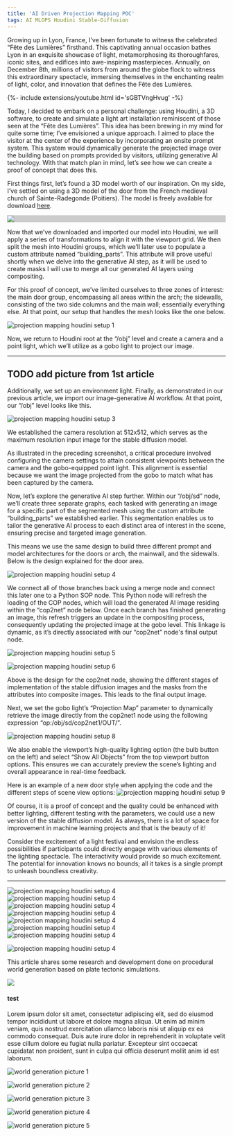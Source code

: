 ```yaml
---
title: 'AI Driven Projection Mapping POC' 
tags: AI MLOPS Houdini Stable-Diffusion
---
```


Growing up in Lyon, France, I’ve been fortunate to witness the celebrated “Fête des Lumières” firsthand. This captivating annual occasion bathes Lyon in an exquisite showcase of light, metamorphosing its thoroughfares, iconic sites, and edifices into awe-inspiring masterpieces. Annually, on December 8th, millions of visitors from around the globe flock to witness this extraordinary spectacle, immersing themselves in the enchanting realm of light, color, and innovation that defines the Fête des Lumières.

{%- include extensions/youtube.html id='sGBTVngHvug' -%}

Today, I decided to embark on a personal challenge: using Houdini, a 3D software, to create and simulate a light art installation reminiscent of those seen at the “Fête des Lumières”. This idea has been brewing in my mind for quite some time; I’ve envisioned a unique approach. I aimed to place the visitor at the center of the experience by incorporating an onsite prompt system. This system would dynamically generate the projected image over the building based on prompts provided by visitors, utilizing generative AI technology. With that match plan in mind, let’s see how we can create a proof of concept that does this.

First things first, let’s found a 3D model worth of our inspiration. On my side, I’ve settled on using a 3D model of the door from the French medieval church of Sainte-Radegonde (Poitiers). The model is freely available for download [here](https://sketchfab.com/3d-models/eglise-sainte-radegonde-poitiers-86-66dab155a9fc44df8e9f10e830d536dd).

<div class="hero" style="background-color: #ccc;">
  <div class="hero__content">
    <img src="https://miro.medium.com/v2/resize:fit:1400/format:webp/0*VBML6nzsFjJpf9Uo"></h3>
  </div>
</div>

Now that we’ve downloaded and imported our model into Houdini, we will apply a series of transformations to align it with the viewport grid. We then split the mesh into Houdini groups, which we’ll later use to populate a custom attribute named “building_parts”. This attribute will prove useful shortly when we delve into the generative AI step, as it will be used to create masks I will use to merge all our generated AI layers using compositing.

For this proof of concept, we’ve limited ourselves to three zones of interest: the main door group, encompassing all areas within the arch; the sidewalls, consisting of the two side columns and the main wall; essentially everything else. At that point, our setup that handles the mesh looks like the one below.


![projection mapping houdini setup 1](https://miro.medium.com/v2/resize:fit:4202/format:webp/1*HmTh8uXhkvN265GA_D-TbQ.png)


Now, we return to Houdini root at the “/obj” level and create a camera and a point light, which we’ll utilize as a gobo light to project our image. 

--------------------------
TODO add picture from 1st article
--------
Additionally, we set up an environment light. Finally, as demonstrated in our previous article, we import our image-generative AI workflow. At that point, our “/obj” level looks like this.

![projection mapping houdini setup 3](https://miro.medium.com/v2/resize:fit:2800/format:webp/0*Tp4-KZp6GgBTRG-2)

We established the camera resolution at 512x512, which serves as the maximum resolution input image for the stable diffusion model.

As illustrated in the preceding screenshot, a critical procedure involved configuring the camera settings to attain consistent viewpoints between the camera and the gobo-equipped point light. This alignment is essential because we want the image projected from the gobo to match what has been captured by the camera.

Now, let’s explore the generative AI step further. Within our “/obj/sd” node, we’ll create three separate graphs, each tasked with generating an image for a specific part of the segmented mesh using the custom attribute “building_parts” we established earlier. This segmentation enables us to tailor the generative AI process to each distinct area of interest in the scene, ensuring precise and targeted image generation.

This means we use the same design to build three different prompt and model architectures for the doors or arch, the mainwall, and the sidewalls. Below is the design explained for the door area.

![projection mapping houdini setup 4](https://miro.medium.com/v2/resize:fit:2730/format:webp/1*zPZ9SnvJ2_t--jM8EuLvcw.png)

We connect all of those branches back using a merge node and connect this later one to a Python SOP node. This Python node will refresh the loading of the COP nodes, which will load the generated AI image residing within the “cop2net” node below. Once each branch has finished generating an image, this refresh triggers an update in the compositing process, consequently updating the projected image at the gobo level. This linkage is dynamic, as it’s directly associated with our “cop2net” node's final output node.

![projection mapping houdini setup 5](https://miro.medium.com/v2/resize:fit:1400/format:webp/1*xnIdqhz-r6J_tTSaGxJ-Zg.png)

![projection mapping houdini setup 6](https://miro.medium.com/v2/resize:fit:4160/format:webp/1*PqkIiF5wwTqI51lZmYrJUQ.png)

Above is the design for the cop2net node, showing the different stages of implementation of the stable diffusion images and the masks from the attributes into composite images. This leads to the final output image.

Next, we set the gobo light’s “Projection Map” parameter to dynamically retrieve the image directly from the cop2net1 node using the following expression “op:/obj/sd/cop2net1/OUT/”.

![projection mapping houdini setup 8](https://miro.medium.com/v2/resize:fit:198/format:webp/0*d2UsD3q3Z4WnbG1a)

We also enable the viewport’s high-quality lighting option (the bulb button on the left) and select “Show All Objects” from the top viewport button options. This ensures we can accurately preview the scene’s lighting and overall appearance in real-time feedback.

Here is an example of a new door style when applying the code and the different steps of scene view options:
![projection mapping houdini setup 9](https://miro.medium.com/v2/resize:fit:1400/format:webp/1*zyQiB9l3c9mYTrC7mwP9vQ.png)


Of course, it is a proof of concept and the quality could be enhanced with better lighting, different testing with the parameters, we could use a new version of the stable diffusion model. As always, there is a lot of space for improvement in machine learning projects and that is the beauty of it!

Consider the excitement of a light festival and envision the endless possibilities if participants could directly engage with various elements of the lighting spectacle. The interactivity would provide so much excitement. The potential for innovation knows no bounds; all it takes is a single prompt to unleash boundless creativity.


----------------------------------------------------------------


![projection mapping houdini setup 4]()
![projection mapping houdini setup 4]()
![projection mapping houdini setup 4]()
![projection mapping houdini setup 4]()
![projection mapping houdini setup 4]()
![projection mapping houdini setup 4]()
![projection mapping houdini setup 4]()


![projection mapping houdini setup 4]()

This article shares some research and development done on procedural world generation based on plate tectonic simulations.


<div class="item">
  <div class="item__image">
    <img class="image image--lg" src="https://github.com/logan169/logan169.github.io/blob/master/assets/images/posts_images/procedural_world/benoit_setup.gif?raw=true"/>
  </div>
  <div class="item__content">
    <div class="item__header">
      <h4>test</h4>
    </div>
    <div class="item__description">
      <p>Lorem ipsum dolor sit amet, consectetur adipiscing elit, sed do eiusmod tempor incididunt ut labore et dolore magna aliqua. Ut enim ad minim veniam, quis nostrud exercitation ullamco laboris nisi ut aliquip ex ea commodo consequat. Duis aute irure dolor in reprehenderit in voluptate velit esse cillum dolore eu fugiat nulla pariatur. Excepteur sint occaecat cupidatat non proident, sunt in culpa qui officia deserunt mollit anim id est laborum.</p>
    </div>
  </div>
</div>

![world generation picture 1](https://github.com/logan169/logan169.github.io/blob/master/assets/images/posts_images/procedural_world/benoit_setup.gif?raw=true)

![world generation picture 2](https://github.com/logan169/logan169.github.io/blob/master/assets/images/posts_images/procedural_world/benoit_setup3.gif.gif?raw=true)

![world generation picture 3](https://github.com/logan169/logan169.github.io/blob/master/assets/images/posts_images/procedural_world/melting_mountains.gif?raw=true)

![world generation picture 4](https://github.com/logan169/logan169.github.io/blob/master/assets/images/posts_images/procedural_world/top_env.PNG?raw=true)

![world generation picture 5](https://github.com/logan169/logan169.github.io/blob/master/assets/images/posts_images/procedural_world/benoit_setup.gif?raw=true)